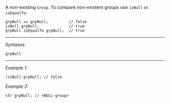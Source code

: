 A non-existing `Group`. To compare non-existent groups use `isNull` or `isEqualTo`:

```sqf
grpNull == grpNull;			// false
isNull grpNull;				// true
grpNull isEqualTo grpNull;	// true
```


---
*Syntaxes:*

`grpNull`

---
*Example 1:*

```sqf
!isNull grpNull; // false
```

*Example 2:*

```sqf
str grpNull; // <NULL-group>
```